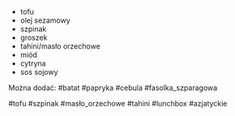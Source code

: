 - tofu
- olej sezamowy
- szpinak
- groszek
- tahini/masło orzechowe
- miód
- cytryna
- sos sojowy

Można dodać:
#batat #papryka #cebula #fasolka_szparagowa

#tofu #szpinak #masło_orzechowe #tahini #lunchbox  #azjatyckie 